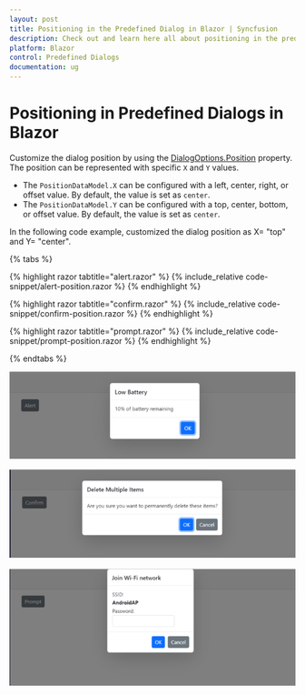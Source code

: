 ```yaml
---
layout: post
title: Positioning in the Predefined Dialog in Blazor | Syncfusion
description: Check out and learn here all about positioning in the predefined dialogs and much more details.
platform: Blazor
control: Predefined Dialogs
documentation: ug
---
```


# Positioning in Predefined Dialogs in Blazor

Customize the dialog position by using the [DialogOptions.Position](https://help.syncfusion.com/cr/blazor/Syncfusion.Blazor.Popups.DialogOptions.html#Syncfusion_Blazor_Popups_DialogOptions_Position) property. The position can be represented with specific `X` and `Y` values.

* The `PositionDataModel.X` can be configured with a left, center, right, or offset value. By default, the value is set as `center`.
* The `PositionDataModel.Y` can be configured with a top, center, bottom, or offset value. By default, the value is set as `center`.

In the following code example, customized the dialog position as X= "top" and Y= "center".

{% tabs %}

{% highlight razor tabtitle="alert.razor" %}
{% include_relative code-snippet/alert-position.razor %}
{% endhighlight %}

{% highlight razor tabtitle="confirm.razor" %}
{% include_relative code-snippet/confirm-position.razor %}
{% endhighlight %}

{% highlight razor tabtitle="prompt.razor" %}
{% include_relative code-snippet/prompt-position.razor %}
{% endhighlight %}

{% endtabs %}

![Alert position Dialog](./images/blazor-alert-position.png)

![Confirm position Dialog](./images/blazor-confirm-position.png)

![Prompt position Dialog](./images/blazor-prompt-position.png)